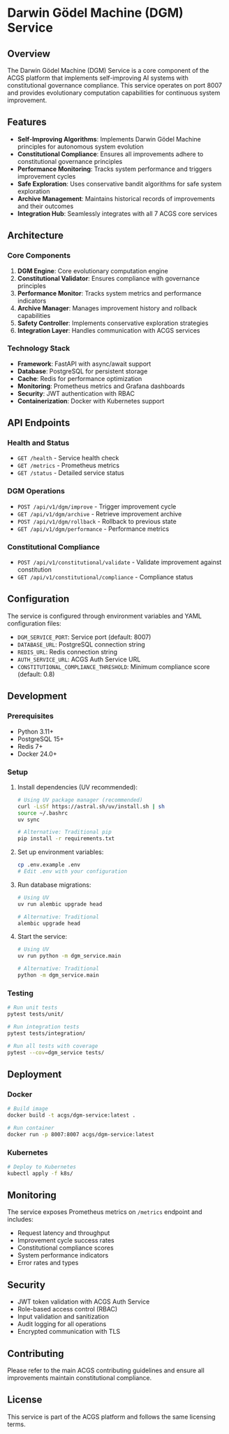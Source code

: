 # Darwin Gödel Machine (DGM) Service

## Overview

The Darwin Gödel Machine (DGM) Service is a core component of the ACGS platform that implements self-improving AI systems with constitutional governance compliance. This service operates on port 8007 and provides evolutionary computation capabilities for continuous system improvement.

## Features

- **Self-Improving Algorithms**: Implements Darwin Gödel Machine principles for autonomous system evolution
- **Constitutional Compliance**: Ensures all improvements adhere to constitutional governance principles
- **Performance Monitoring**: Tracks system performance and triggers improvement cycles
- **Safe Exploration**: Uses conservative bandit algorithms for safe system exploration
- **Archive Management**: Maintains historical records of improvements and their outcomes
- **Integration Hub**: Seamlessly integrates with all 7 ACGS core services

## Architecture

### Core Components

1. **DGM Engine**: Core evolutionary computation engine
2. **Constitutional Validator**: Ensures compliance with governance principles
3. **Performance Monitor**: Tracks system metrics and performance indicators
4. **Archive Manager**: Manages improvement history and rollback capabilities
5. **Safety Controller**: Implements conservative exploration strategies
6. **Integration Layer**: Handles communication with ACGS services

### Technology Stack

- **Framework**: FastAPI with async/await support
- **Database**: PostgreSQL for persistent storage
- **Cache**: Redis for performance optimization
- **Monitoring**: Prometheus metrics and Grafana dashboards
- **Security**: JWT authentication with RBAC
- **Containerization**: Docker with Kubernetes support

## API Endpoints

### Health and Status

- `GET /health` - Service health check
- `GET /metrics` - Prometheus metrics
- `GET /status` - Detailed service status

### DGM Operations

- `POST /api/v1/dgm/improve` - Trigger improvement cycle
- `GET /api/v1/dgm/archive` - Retrieve improvement archive
- `POST /api/v1/dgm/rollback` - Rollback to previous state
- `GET /api/v1/dgm/performance` - Performance metrics

### Constitutional Compliance

- `POST /api/v1/constitutional/validate` - Validate improvement against constitution
- `GET /api/v1/constitutional/compliance` - Compliance status

## Configuration

The service is configured through environment variables and YAML configuration files:

- `DGM_SERVICE_PORT`: Service port (default: 8007)
- `DATABASE_URL`: PostgreSQL connection string
- `REDIS_URL`: Redis connection string
- `AUTH_SERVICE_URL`: ACGS Auth Service URL
- `CONSTITUTIONAL_COMPLIANCE_THRESHOLD`: Minimum compliance score (default: 0.8)

## Development

### Prerequisites

- Python 3.11+
- PostgreSQL 15+
- Redis 7+
- Docker 24.0+

### Setup

1. Install dependencies (UV recommended):

   ```bash
   # Using UV package manager (recommended)
   curl -LsSf https://astral.sh/uv/install.sh | sh
   source ~/.bashrc
   uv sync

   # Alternative: Traditional pip
   pip install -r requirements.txt
   ```

2. Set up environment variables:

   ```bash
   cp .env.example .env
   # Edit .env with your configuration
   ```

3. Run database migrations:

   ```bash
   # Using UV
   uv run alembic upgrade head

   # Alternative: Traditional
   alembic upgrade head
   ```

4. Start the service:

   ```bash
   # Using UV
   uv run python -m dgm_service.main

   # Alternative: Traditional
   python -m dgm_service.main
   ```

### Testing

```bash
# Run unit tests
pytest tests/unit/

# Run integration tests
pytest tests/integration/

# Run all tests with coverage
pytest --cov=dgm_service tests/
```

## Deployment

### Docker

```bash
# Build image
docker build -t acgs/dgm-service:latest .

# Run container
docker run -p 8007:8007 acgs/dgm-service:latest
```

### Kubernetes

```bash
# Deploy to Kubernetes
kubectl apply -f k8s/
```

## Monitoring

The service exposes Prometheus metrics on `/metrics` endpoint and includes:

- Request latency and throughput
- Improvement cycle success rates
- Constitutional compliance scores
- System performance indicators
- Error rates and types

## Security

- JWT token validation with ACGS Auth Service
- Role-based access control (RBAC)
- Input validation and sanitization
- Audit logging for all operations
- Encrypted communication with TLS

## Contributing

Please refer to the main ACGS contributing guidelines and ensure all improvements maintain constitutional compliance.

## License

This service is part of the ACGS platform and follows the same licensing terms.
